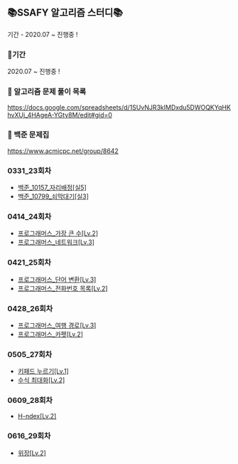 ## 📚SSAFY 알고리즘 스터디📚

기간 - 2020.07 ~ 진행중 ! 

### 📒기간
2020.07 ~ 진행중 ! 

### 📗 알고리즘 문제 풀이 목록
https://docs.google.com/spreadsheets/d/1SUvNJR3kIMDxdu5DWOQKYqHKhvXUj_4HAgeA-YGty8M/edit#gid=0

### 📘 백준 문제집
https://www.acmicpc.net/group/8642


### 0331_23회차
- [백준_10157_자리배정[실5]](https://www.acmicpc.net/problem/10157)
- [백준_10799_쇠막대기[실3]](https://www.acmicpc.net/problem/10799)

### 0414_24회차
- [프로그래머스_가장 큰 수[Lv.2]](https://programmers.co.kr/learn/courses/30/lessons/42746)
- [프로그래머스_네트워크[Lv.3]](https://programmers.co.kr/learn/courses/30/lessons/43162)

### 0421_25회차
- [프로그래머스_단어 변환[Lv.3]](https://programmers.co.kr/learn/courses/30/lessons/43163)
- [프로그래머스_전화번호 목록[Lv.2]](https://programmers.co.kr/learn/courses/30/lessons/42577)

### 0428_26회차
- [프로그래머스_여행 경로[Lv.3]](https://programmers.co.kr/learn/courses/30/lessons/43164)
- [프로그래머스_카펫[Lv.2]](https://programmers.co.kr/learn/courses/30/lessons/42842)

### 0505_27회차
- [키패드 누르기[Lv.1]](https://programmers.co.kr/learn/courses/30/lessons/67256)
- [수식 최대화[Lv.2]](https://programmers.co.kr/learn/courses/30/lessons/67257)

### 0609_28회차
- [H-ndex[Lv.2]](https://programmers.co.kr/learn/courses/30/lessons/42747)

### 0616_29회차
- [위장[Lv.2]](https://programmers.co.kr/learn/courses/30/lessons/42578?)
